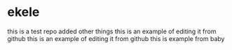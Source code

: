 # ekele


this is a test repo
added other things
this is an example of editing it from github
this is an example of editing it from github
this is example from baby
